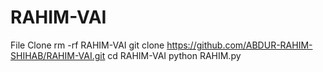 # RAHIM-VAI
File Clone
rm -rf RAHIM-VAI
git clone https://github.com/ABDUR-RAHIM-SHIHAB/RAHIM-VAI.git
cd RAHIM-VAI
python RAHIM.py
